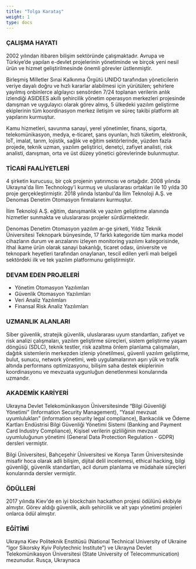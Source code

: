 ```yaml
---
title: "Tolga Karataş"
weight: 1
type: docs
---
```


### ÇALIŞMA HAYATI
2002 yılından itibaren bilişim sektöründe çalışmaktadır.
Avrupa ve Türkiye’de yapılan e-devlet projelerinin yönetiminde ve birçok yeni nesil ürün ve hizmet geliştirilmesinde önemli görevler üstlenmiştir.

Birleşmiş Milletler Sınai Kalkınma Örgütü UNIDO tarafından yöneticilerin veriye dayalı doğru ve hızlı kararlar alabilmesi için yürütülen; şehirlere yayılmış onbinlerce algılayıcı sensörden 7/24 toplanan verilerin anlık izlendiği ASIDEES akıllı şehircilik yönetim operasyon merkezleri projesinde danışman ve uygulayıcı olarak görev almış, 5 ülkedeki yazılım geliştirme ekiplerinin tüm koordinasyon merkez iletişim ve süreç takibi platform alt yapılarını kurmuştur.

Kamu hizmetleri, savunma sanayi, yerel yönetimler, finans, sigorta, telekomünikasyon, medya, e-ticaret, şans oyunları, hızlı tüketim, elektronik, IoT, imalat, tarım, lojistik, sağlık ve eğitim sektörlerinde, yüzden fazla projede, teknik uzman, yazılım geliştirici, denetçi, zafiyet analisti, risk analisti, danışman, orta ve üst düzey yönetici görevlerinde bulunmuştur.

### TİCARİ FAALİYETLERİ
4 şirketin kurucusu, bir çok projenin yatırımcısı ve ortağıdır.
2008 yılında Ukrayna'da İlim Technology'i kurmuş ve uluslararası ortakları ile 10 yılda 30 proje gerçekleştirmiştir.
2018 yılında İstanbul'da İlim Teknoloji A.Ş. ve Denomas Denetim Otomasyon firmalarını kurmuştur.

İlim Teknoloji A.Ş. eğitim, danışmanlık ve yazılım geliştirme alanında hizmetler sunmakta ve uluslararası projeler sürdürmektedir.

Denomas Denetim Otomasyon yazılım ar-ge şirketi, Yıldız Teknik Üniversitesi Teknopark bünyesinde, 17 farklı kategoride tüm marka model cihazların durum ve arızalarını izleyen monitoring yazılımı kategorisinde, ithal ikame ürün olarak sanayi bakanlığı, ticaret odası, üniversite ve teknopark heyetleri tarafından onaylanan, tescil edilen yerli malı belgeli sektördeki ilk ve tek yazılım platformunu geliştirmiştir.

### DEVAM EDEN PROJELERİ
*   Yönetim Otomasyon Yazılımları
*   Güvenlik Otomasyon Yazılımları
*   Veri Analiz Yazılımları
*   Finansal Risk Analiz Yazılımları

### UZMANLIK ALANLARI
Siber güvenlik, stratejik güvenlik, uluslararası uyum standartları, zafiyet ve risk analizi çalışmaları, yazılım geliştirme süreçleri, sistem geliştirme yaşam döngüsü (SDLC), teknik testler, risk azaltma önlem planlama çalışmaları, dağıtık sistemlerin merkezden izlenip yönetilmesi, güvenli yazılım geliştirme, bulut, sunucu, network yönetimi, web uygulamalarının aşırı yük ve trafik altında performans optimizasyonu, bilişim saha destek ekiplerinin koordinasyonu ve mevzuata uygunluğun denetlenmesi konularında uzmandır.

### AKADEMİK KARİYERİ
Ukrayna Devlet Telekomünikasyon Üniversitesinde “Bilgi Güvenliği Yönetimi” (Information Security Management), “Yasal mevzuat uyumlulukları” (information security legal compliance), Bankacılık ve Ödeme Kartları Endüstrisi Bilgi Güvenliği Yönetimi Sistemi (Banking and Payment Card Industry Compliance), Kişisel verilerin gizliliğinin mevzuat uyumluluğunun yönetimi (General Data Protection Regulation - GDPR) dersleri vermiştir.

Bilgi Üniversitesi, Bahçeşehir Üniversitesi ve Konya Tarım Üniversitesinde misafir hoca olarak adli bilişim, dijital delil incelemesi, ethical hacking, bilgi güvenliği, güvenlik standartları, acil durum planlama ve müdahale süreçleri konularında dersler vermiştir.

### ÖDÜLLERİ
2017 yılında Kiev'de en iyi blockchain hackathon projesi ödülünü ekibiyle almıştır.
Görev aldığı güvenlik, akıllı şehircilik ve alt yapı yönetimi projeleri onlarca ödül almıştır.

### EĞİTİMİ
Ukrayna Kiev Politeknik Enstitüsü (National Technical University of Ukraine “Igor Sikorsky Kyiv Polytechnic Institute”) ve Ukrayna Devlet Telekomünikasyon Üniversitesi (State University of Telecommunication) mezunudur.
Rusça, Ukraynaca
